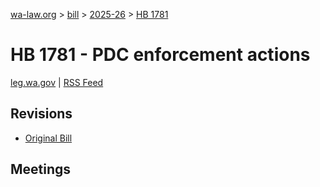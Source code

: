 [wa-law.org](/) > [bill](/bill/) > [2025-26](/bill/2025-26/) > [HB 1781](/bill/2025-26/hb/1781/)

# HB 1781 - PDC enforcement actions
[leg.wa.gov](https://app.leg.wa.gov/billsummary?BillNumber=1781&Year=2025&Initiative=false) | [RSS Feed](./rss.xml)

## Revisions
* [Original Bill](1/)

## Meetings